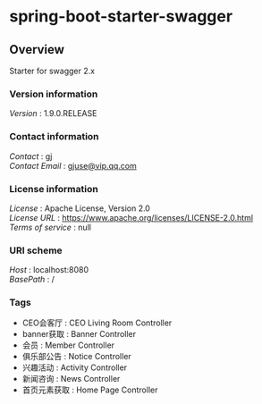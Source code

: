 # spring-boot-starter-swagger


<a name="overview"></a>
## Overview
Starter for swagger 2.x


### Version information
*Version* : 1.9.0.RELEASE


### Contact information
*Contact* : gj  
*Contact Email* : gjuse@vip.qq.com


### License information
*License* : Apache License, Version 2.0  
*License URL* : https://www.apache.org/licenses/LICENSE-2.0.html  
*Terms of service* : null


### URI scheme
*Host* : localhost:8080  
*BasePath* : /


### Tags

* CEO会客厅 : CEO Living Room Controller
* banner获取 : Banner Controller
* 会员 : Member Controller
* 俱乐部公告 : Notice Controller
* 兴趣活动 : Activity Controller
* 新闻咨询 : News Controller
* 首页元素获取 : Home Page Controller



